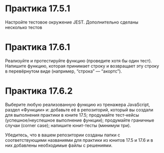 # Практика 17.5.1

Настройте тестовое окружение JEST.
Дополнительно сделаны несколько тестов

# Практика 17.6.1

Реализуйте и протестируйте функцию (проведите хотя бы один тест).
Напишите функцию, которая принимает строку и возвращает эту строку в перевёрнутом виде (например, “строка” — “акортс”).

# Практика 17.6.2

Выберите любую реализованную функцию из тренажера JavaScript, раздел «Функции» и:
добавьте её в репозиторий, который вы создали для выполнения практики в юните 17.5;
продумайте тест-кейсы (успешное/неуспешное выполнение функции);
продумайте граничные случаи (corner case);
напишите юнит-тесты (минимум три).

Убедитесь, что в вашем репозитории созданы папки с соответствующими названиями для практики из юнитов 17.5 и 17.6 и в них добавлены необходимые файлы с решениями.
